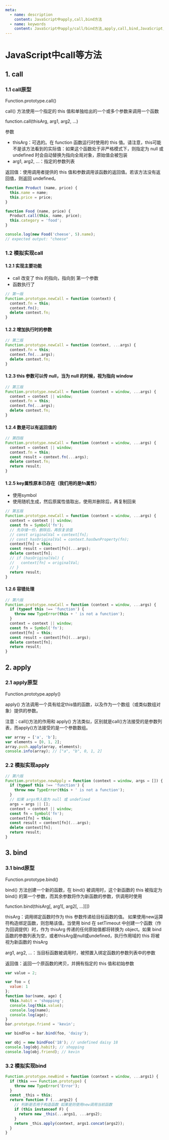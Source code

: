 ```yaml
---
meta:
  - name: description
    content: JavaScript中apply,call,bind方法
  - name: keywords
    content: JavaScript中apply/call/bind方法,apply,call,bind,JavaScript,前端,学习,模拟实现
---
```

# JavaScript中call等方法

## 1. call

### 1.1 call原型

Function.prototype.call()

call() 方法使用一个指定的 this 值和单独给出的一个或多个参数来调用一个函数

function.call(thisArg, arg1, arg2, ...)

参数

+ thisArg：可选的。在 function 函数运行时使用的 this 值。请注意，this可能不是该方法看到的实际值：如果这个函数处于非严格模式下，则指定为 null 或 undefined 时会自动替换为指向全局对象，原始值会被包装
+ arg1, arg2, ...：指定的参数列表

返回值：使用调用者提供的 this 值和参数调用该函数的返回值。若该方法没有返回值，则返回 undefined。

```js
function Product (name, price) {
  this.name = name;
  this.price = price;
}

function Food (name, price) {
  Product.call(this, name, price);
  this.category = 'food';
}

console.log(new Food('cheese', 5).name);
// expected output: "cheese"
```

### 1.2 模拟实现call

#### 1.2.1 实现主要功能

+ call 改变了 this 的指向，指向到 第一个参数
+ 函数执行了

```js
// 第一版
Function.prototype.newCall = function (context) {
  context.fn = this;
  context.fn();
  delete context.fn;
}
```

#### 1.2.2 增加执行时的参数

```js
// 第二版
Function.prototype.newCall = function (context, ...args) {
  context.fn = this;
  context.fn(...args);
  delete context.fn;
}
```

#### 1.2.3 this 参数可以传 null，当为 null 的时候，视为指向 window

```js
// 第三版
Function.prototype.newCall = function (context = window, ...args) {
  context = context || window;
  context.fn = this;
  context.fn(...args);
  delete context.fn;
}
```

#### 1.2.4 数是可以有返回值的

```js
// 第四版
Function.prototype.newCall = function (context = window, ...args) {
  context = context || window;
  context.fn = this;
  const result = context.fn(...args);
  delete context.fn;
  return result;
}
```

#### 1.2.5 key属性原本已存在（我们用的是fn属性）

+ 使用symbol
+ 使用随机生成，然后原属性值取出，使用并删除后，再复制回来

```js
// 第五版
Function.prototype.newCall = function (context = window, ...args) {
  context = context || window;
  const fn = Symbol('fn');
  // 先存储一份，删除后，再恢复该值
  // const originalVal = context[fn];
  // const hasOriginalVal = context.hasOwnProperty(fn);
  context[fn] = this;
  const result = context[fn](...args);
  delete context[fn];
  // if (hasOriginalVal) {
  //   context[fn] = originalVal;
  // }
  return result;
}
```

#### 1.2.6 容错处理

```js
// 第六版
Function.prototype.newCall = function (context = window, ...args) {
  if (typeof this !== 'function') {
    throw new TypeError(this + ' is not a function');
  }
  context = context || window;
  const fn = Symbol('fn');
  context[fn] = this;
  const result = context[fn](...args);
  delete context[fn];
  return result;
}
```

## 2. apply

### 2.1 apply原型

Function.prototype.apply()

apply() 方法调用一个具有给定this值的函数，以及作为一个数组（或类似数组对象）提供的参数。

注意：call()方法的作用和 apply() 方法类似，区别就是call()方法接受的是参数列表，而apply()方法接受的是一个参数数组。

```js
var array = ['a', 'b'];
var elements = [0, 1, 2];
array.push.apply(array, elements);
console.info(array); // ["a", "b", 0, 1, 2]
```

### 2.2 模拟实现apply

```js
// 第六版
Function.prototype.newApply = function (context = window, args = []) {
  if (typeof this !== 'function') {
    throw new TypeError(this + ' is not a function');
  }
  // 如果 args传入值为 null 或 undefined
  args = args || [];
  context = context || window;
  const fn = Symbol('fn');
  context[fn] = this;
  const result = context[fn](...args);
  delete context[fn];
  return result;
}
```

## 3. bind

### 3.1 bind原型

Function.prototype.bind()

bind() 方法创建一个新的函数，在 bind() 被调用时，这个新函数的 this 被指定为 bind() 的第一个参数，而其余参数将作为新函数的参数，供调用时使用

function.bind(thisArg[, arg1[, arg2[, ...]]])

thisArg：调用绑定函数时作为 this 参数传递给目标函数的值。 如果使用new运算符构造绑定函数，则忽略该值。当使用 bind 在 setTimeout 中创建一个函数（作为回调提供）时，作为 thisArg 传递的任何原始值都将转换为 object。如果 bind 函数的参数列表为空，或者thisArg是null或undefined，执行作用域的 this 将被视为新函数的 thisArg

arg1, arg2, ...：当目标函数被调用时，被预置入绑定函数的参数列表中的参数

返回值：返回一个原函数的拷贝，并拥有指定的 this 值和初始参数

```js
var value = 2;

var foo = {
  value: 1
};
function bar(name, age) {
  this.habit = 'shopping';
  console.log(this.value);
  console.log(name);
  console.log(age);
}
bar.prototype.friend = 'kevin';

var bindFoo = bar.bind(foo, 'daisy');

var obj = new bindFoo('18'); // undefined daisy 18
console.log(obj.habit); // shopping
console.log(obj.friend); // kevin
```

### 3.2 模拟实现bind

```js
Function.prototype.newBind = function (context = window, ...args1) {
  if (this === Function.prototype) {
    throw new TypeError('Error');
  }
  const _this = this;
  return function F (...args2) {
    // 判断是否用于构造函数 如果是则使用new调用当前函数
    if (this instanceof F) {
      return new _this(...args1, ...args2);
    }
    return _this.apply(context, args1.concat(args2));
  }
}
```
